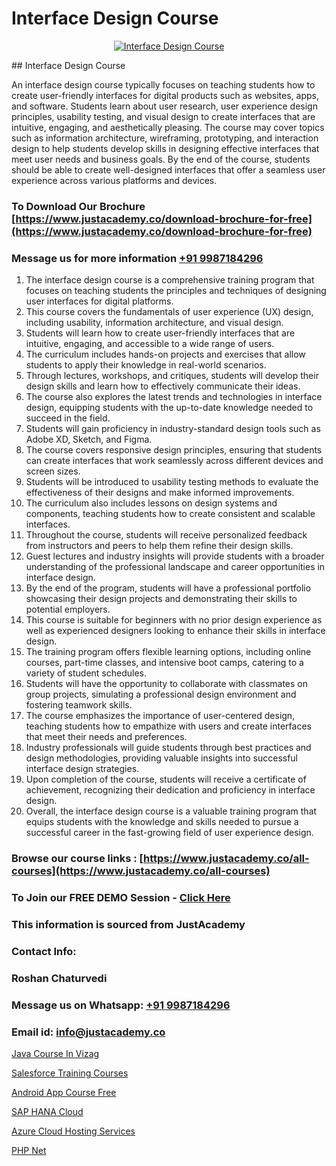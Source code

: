 # Interface Design Course

<p align="center">
  <a href="https://justacademy.co/all-courses">
    <img src="https://ibb.co/CngWr2j" alt="Interface Design Course">
  </a>
</p>
## Interface Design Course

An interface design course typically focuses on teaching students how to create user-friendly interfaces for digital products such as websites, apps, and software. Students learn about user research, user experience design principles, usability testing, and visual design to create interfaces that are intuitive, engaging, and aesthetically pleasing. The course may cover topics such as information architecture, wireframing, prototyping, and interaction design to help students develop skills in designing effective interfaces that meet user needs and business goals. By the end of the course, students should be able to create well-designed interfaces that offer a seamless user experience across various platforms and devices.
### To Download Our Brochure [https://www.justacademy.co/download-brochure-for-free](https://www.justacademy.co/download-brochure-for-free)
### Message us for more information [+91 9987184296](https://api.whatsapp.com/send?phone=919987184296)
1) The interface design course is a comprehensive training program that focuses on teaching students the principles and techniques of designing user interfaces for digital platforms.
2) This course covers the fundamentals of user experience (UX) design, including usability, information architecture, and visual design.
3) Students will learn how to create user-friendly interfaces that are intuitive, engaging, and accessible to a wide range of users.
4) The curriculum includes hands-on projects and exercises that allow students to apply their knowledge in real-world scenarios.
5) Through lectures, workshops, and critiques, students will develop their design skills and learn how to effectively communicate their ideas.
6) The course also explores the latest trends and technologies in interface design, equipping students with the up-to-date knowledge needed to succeed in the field.
7) Students will gain proficiency in industry-standard design tools such as Adobe XD, Sketch, and Figma.
8) The course covers responsive design principles, ensuring that students can create interfaces that work seamlessly across different devices and screen sizes.
9) Students will be introduced to usability testing methods to evaluate the effectiveness of their designs and make informed improvements.
10) The curriculum also includes lessons on design systems and components, teaching students how to create consistent and scalable interfaces.
11) Throughout the course, students will receive personalized feedback from instructors and peers to help them refine their design skills.
12) Guest lectures and industry insights will provide students with a broader understanding of the professional landscape and career opportunities in interface design.
13) By the end of the program, students will have a professional portfolio showcasing their design projects and demonstrating their skills to potential employers.
14) This course is suitable for beginners with no prior design experience as well as experienced designers looking to enhance their skills in interface design.
15) The training program offers flexible learning options, including online courses, part-time classes, and intensive boot camps, catering to a variety of student schedules.
16) Students will have the opportunity to collaborate with classmates on group projects, simulating a professional design environment and fostering teamwork skills.
17) The course emphasizes the importance of user-centered design, teaching students how to empathize with users and create interfaces that meet their needs and preferences.
18) Industry professionals will guide students through best practices and design methodologies, providing valuable insights into successful interface design strategies.
19) Upon completion of the course, students will receive a certificate of achievement, recognizing their dedication and proficiency in interface design.
20) Overall, the interface design course is a valuable training program that equips students with the knowledge and skills needed to pursue a successful career in the fast-growing field of user experience design.

### Browse our course links : [https://www.justacademy.co/all-courses](https://www.justacademy.co/all-courses) 
### To Join our FREE DEMO Session - [Click Here](https://www.justacademy.co/register-for-course-demo)


### This information is sourced from JustAcademy
### Contact Info:
### Roshan Chaturvedi
### Message us on Whatsapp: [+91 9987184296](https://api.whatsapp.com/send?phone=919987184296)
### Email id: [info@justacademy.co](mailto:info@justacademy.co)
                
[Java Course In Vizag](https://www.linkedin.com/pulse/java-course-vizag-justacademy-boston-wucpc/)

[Salesforce Training Courses](https://www.linkedin.com/pulse/salesforce-training-courses-justacademy-austin-pg6hf?trackingId=ugxtY0uRYAUyGja5Fga02A%3D%3D&lipi=urn%3Ali%3Apage%3Ad_flagship3_company_admin%3BmA9QTMf0RKatDJxEf%2FJ3Jw%3D%3D)

[Android App Course Free](https://medium.com/@akanshapatil/android-app-course-free-92ef84b88206)

[SAP HANA Cloud](https://medium.com/@kamblerajas684/sap-hana-cloud-20c06c2ac01f)

[Azure Cloud Hosting Services](https://justacademyin.github.io/justacademy/azure-cloud-hosting-services)

[PHP Net](https://justacademyin.github.io/justacademy/php-net)

